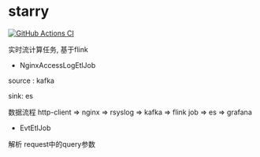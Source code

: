 # starry

[![GitHub Actions CI][ciBadge]][ciLink]

实时流计算任务, 基于flink

* NginxAccessLogEtlJob

source : kafka

sink: es

数据流程
http-client => nginx => rsyslog => kafka => flink job => es => grafana

* EvtEtlJob

解析 request中的query参数






[ciBadge]: https://github.com/ligenhw/starry/workflows/CI/badge.svg
[ciLink]: https://github.com/ligenhw/starry/actions
